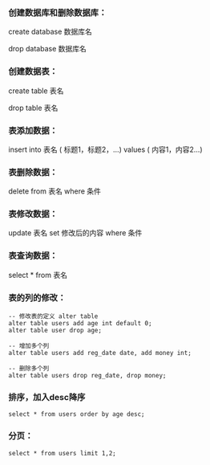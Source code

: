 ###  创建数据库和删除数据库：

create database 数据库名

drop database 数据库名

 

###  创建数据表：

create table 表名

drop table 表名

 

###  表添加数据：

insert into 表名 ( 标题1，标题2，…) values ( 内容1，内容2…)

 

### 表删除数据：

delete from 表名 where 条件

 

### 表修改数据：

update 表名 set 修改后的内容 where 条件

 

### 表查询数据：

select * from 表名 

 

###  表的列的修改：

``` mysql
-- 修改表的定义 alter table
alter table users add age int default 0;
alter table user drop age;

-- 增加多个列
alter table users add reg_date date, add money int;

-- 删除多个列
alter table users drop reg_date, drop money;
```

 

### 排序，加入desc降序

``` mysql
select * from users order by age desc;
```

 

### 分页：

 ``` mysql
select * from users limit 1,2;
 ```

